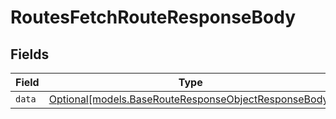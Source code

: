# RoutesFetchRouteResponseBody


## Fields

| Field                                                                                                    | Type                                                                                                     | Required                                                                                                 | Description                                                                                              |
| -------------------------------------------------------------------------------------------------------- | -------------------------------------------------------------------------------------------------------- | -------------------------------------------------------------------------------------------------------- | -------------------------------------------------------------------------------------------------------- |
| `data`                                                                                                   | [Optional[models.BaseRouteResponseObjectResponseBody]](../models/baserouteresponseobjectresponsebody.md) | :heavy_minus_sign:                                                                                       | N/A                                                                                                      |